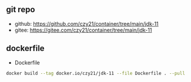 ## git repo
  - github: https://github.com/czy21/container/tree/main/jdk-11
  - gitee: https://gitee.com/czy21/container/tree/main/jdk-11
## dockerfile
- Dockerfile
```bash
docker build --tag docker.io/czy21/jdk-11 --file Dockerfile . --pull
```